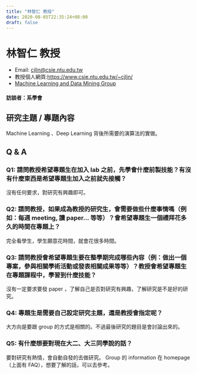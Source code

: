 ```yaml
---
title: "林智仁 教授"
date: 2020-08-05T22:35:24+08:00
draft: false
---
```


# 林智仁 教授

- Email: cjlin@csie.ntu.edu.tw
- 教授個人網頁:https://www.csie.ntu.edu.tw/~cjlin/
- [Machine Learning and Data Mining Group ](https://www.csie.ntu.edu.tw/~cjlin/mlgroup/)

#### 訪談者：系學會

## 研究主題 / 專題內容

Machine Learning 、Deep Learning 背後所需要的演算法的實做。

## Q & A

### Q1: 請問教授希望專題生在加入 lab 之前，先學會什麼前製技能？有沒有什麼東西是希望專題生加入之前就先接觸？

沒有任何要求，對研究有興趣即可。

### Q2: 請問教授，如果成為教授的研究生，會需要做些什麼事情嗎（例如：每週 meeting, 讀 paper... 等等）？會希望專題生一個禮拜花多久的時間在專題上？

完全看學生，學生願意花時間，就會花很多時間。

### Q3: 請問教授會希望專題生要在整學期完成哪些內容（例：做出一個專案，參與相關學術活動或發表相關成果等等）？教授會希望專題生在專題課程中，學習到什麼技能？

沒有一定要求要發 paper ，了解自己是否對研究有興趣，了解研究是不是好的研究。

### Q4: 專題生是需要自己設定研究主題，還是教授會指定呢？

大方向是要跟 group 的方式是相關的。不過最後研究的題目是會討論出來的。

### Q5: 有什麼想要對現在大二、大三同學說的話？

要對研究有熱情，會自動自發的去做研究。 Group 的 information 在 homepage （上面有 FAQ），想要了解的話，可以去參考。

